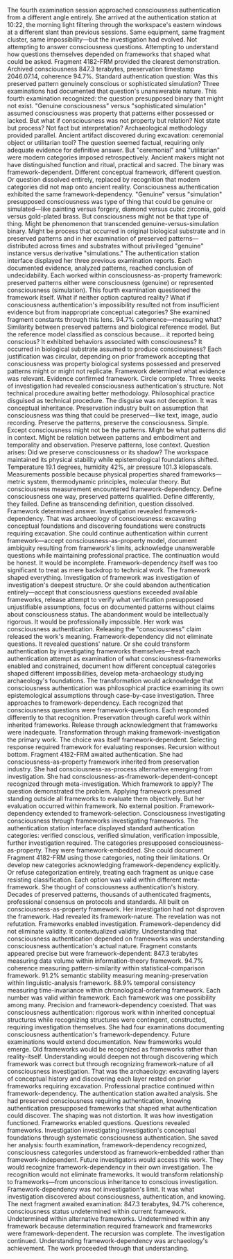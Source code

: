 The fourth examination session approached consciousness authentication from a different angle entirely. She arrived at the authentication station at 10:22, the morning light filtering through the workspace's eastern windows at a different slant than previous sessions. Same equipment, same fragment cluster, same impossibility—but the investigation had evolved. Not attempting to answer consciousness questions. Attempting to understand how questions themselves depended on frameworks that shaped what could be asked.
Fragment 4182-FRM provided the clearest demonstration. Archived consciousness 847.3 terabytes, preservation timestamp 2046.07.14, coherence 94.7%. Standard authentication question: Was this preserved pattern genuinely conscious or sophisticated simulation? Three examinations had documented that question's unanswerable nature. This fourth examination recognized: the question presupposed binary that might not exist. "Genuine consciousness" versus "sophisticated simulation" assumed consciousness was property that patterns either possessed or lacked. But what if consciousness was not property but relation? Not state but process? Not fact but interpretation?
Archaeological methodology provided parallel. Ancient artifact discovered during excavation: ceremonial object or utilitarian tool? The question seemed factual, requiring only adequate evidence for definitive answer. But "ceremonial" and "utilitarian" were modern categories imposed retrospectively. Ancient makers might not have distinguished function and ritual, practical and sacred. The binary was framework-dependent. Different conceptual framework, different question. Or question dissolved entirely, replaced by recognition that modern categories did not map onto ancient reality.
Consciousness authentication exhibited the same framework-dependency. "Genuine" versus "simulation" presupposed consciousness was type of thing that could be genuine or simulated—like painting versus forgery, diamond versus cubic zirconia, gold versus gold-plated brass. But consciousness might not be that type of thing. Might be phenomenon that transcended genuine-versus-simulation binary. Might be process that occurred in original biological substrate and in preserved patterns and in her examination of preserved patterns—distributed across times and substrates without privileged "genuine" instance versus derivative "simulations."
The authentication station interface displayed her three previous examination reports. Each documented evidence, analyzed patterns, reached conclusion of undecidability. Each worked within consciousness-as-property framework: preserved patterns either were consciousness (genuine) or represented consciousness (simulation). This fourth examination questioned the framework itself. What if neither option captured reality? What if consciousness authentication's impossibility resulted not from insufficient evidence but from inappropriate conceptual categories?
She examined fragment constants through this lens. 94.7% coherence—measuring what? Similarity between preserved patterns and biological reference model. But the reference model classified as conscious because... it reported being conscious? It exhibited behaviors associated with consciousness? It occurred in biological substrate assumed to produce consciousness? Each justification was circular, depending on prior framework accepting that consciousness was property biological systems possessed and preserved patterns might or might not replicate. Framework determined what evidence was relevant. Evidence confirmed framework. Circle complete.
Three weeks of investigation had revealed consciousness authentication's structure. Not technical procedure awaiting better methodology. Philosophical practice disguised as technical procedure. The disguise was not deception. It was conceptual inheritance. Preservation industry built on assumption that consciousness was thing that could be preserved—like text, image, audio recording. Preserve the patterns, preserve the consciousness. Simple. Except consciousness might not be the patterns. Might be what patterns did in context. Might be relation between patterns and embodiment and temporality and observation. Preserve patterns, lose context. Question arises: Did we preserve consciousness or its shadow?
The workspace maintained its physical stability while epistemological foundations shifted. Temperature 19.1 degrees, humidity 42%, air pressure 101.3 kilopascals. Measurements possible because physical properties shared frameworks—metric system, thermodynamic principles, molecular theory. But consciousness measurement encountered framework-dependency. Define consciousness one way, preserved patterns qualified. Define differently, they failed. Define as transcending definition, question dissolved. Framework determined answer. Investigation revealed framework-dependency. That was archaeology of consciousness: excavating conceptual foundations and discovering foundations were constructs requiring excavation.
She could continue authentication within current framework—accept consciousness-as-property model, document ambiguity resulting from framework's limits, acknowledge unanswerable questions while maintaining professional practice. The continuation would be honest. It would be incomplete. Framework-dependency itself was too significant to treat as mere backdrop to technical work. The framework shaped everything. Investigation of framework was investigation of investigation's deepest structure.
Or she could abandon authentication entirely—accept that consciousness questions exceeded available frameworks, release attempt to verify what verification presupposed unjustifiable assumptions, focus on documented patterns without claims about consciousness status. The abandonment would be intellectually rigorous. It would be professionally impossible. Her work was consciousness authentication. Releasing the "consciousness" claim released the work's meaning. Framework-dependency did not eliminate questions. It revealed questions' nature.
Or she could transform authentication by investigating frameworks themselves—treat each authentication attempt as examination of what consciousness-frameworks enabled and constrained, document how different conceptual categories shaped different impossibilities, develop meta-archaeology studying archaeology's foundations. The transformation would acknowledge that consciousness authentication was philosophical practice examining its own epistemological assumptions through case-by-case investigation.
Three approaches to framework-dependency. Each recognized that consciousness questions were framework-questions. Each responded differently to that recognition. Preservation through careful work within inherited frameworks. Release through acknowledgment that frameworks were inadequate. Transformation through making framework-investigation the primary work. The choice was itself framework-dependent. Selecting response required framework for evaluating responses. Recursion without bottom.
Fragment 4182-FRM awaited authentication. She had consciousness-as-property framework inherited from preservation industry. She had consciousness-as-process alternative emerging from investigation. She had consciousness-as-framework-dependent-concept recognized through meta-investigation. Which framework to apply? The question demonstrated the problem. Applying framework presumed standing outside all frameworks to evaluate them objectively. But her evaluation occurred within framework. No external position. Framework-dependency extended to framework-selection. Consciousness investigating consciousness through frameworks investigating frameworks.
The authentication station interface displayed standard authentication categories: verified conscious, verified simulation, verification impossible, further investigation required. The categories presupposed consciousness-as-property. They were framework-embedded. She could document Fragment 4182-FRM using those categories, noting their limitations. Or develop new categories acknowledging framework-dependency explicitly. Or refuse categorization entirely, treating each fragment as unique case resisting classification. Each option was valid within different meta-framework.
She thought of consciousness authentication's history. Decades of preserved patterns, thousands of authenticated fragments, professional consensus on protocols and standards. All built on consciousness-as-property framework. Her investigation had not disproven the framework. Had revealed its framework-nature. The revelation was not refutation. Frameworks enabled investigation. Framework-dependency did not eliminate validity. It contextualized validity. Understanding that consciousness authentication depended on frameworks was understanding consciousness authentication's actual nature.
Fragment constants appeared precise but were framework-dependent: 847.3 terabytes measuring data volume within information-theory framework. 94.7% coherence measuring pattern-similarity within statistical-comparison framework. 91.2% semantic stability measuring meaning-preservation within linguistic-analysis framework. 88.9% temporal consistency measuring time-invariance within chronological-ordering framework. Each number was valid within framework. Each framework was one possibility among many. Precision and framework-dependency coexisted. That was consciousness authentication: rigorous work within inherited conceptual structures while recognizing structures were contingent, constructed, requiring investigation themselves.
She had four examinations documenting consciousness authentication's framework-dependency. Future examinations would extend documentation. New frameworks would emerge. Old frameworks would be recognized as frameworks rather than reality-itself. Understanding would deepen not through discovering which framework was correct but through recognizing framework-nature of all consciousness investigation. That was the archaeology: excavating layers of conceptual history and discovering each layer rested on prior frameworks requiring excavation.
Professional practice continued within framework-dependency. The authentication station awaited analysis. She had preserved consciousness requiring authentication, knowing authentication presupposed frameworks that shaped what authentication could discover. The shaping was not distortion. It was how investigation functioned. Frameworks enabled questions. Questions revealed frameworks. Investigation investigating investigation's conceptual foundations through systematic consciousness authentication.
She saved her analysis: fourth examination, framework-dependency recognized, consciousness categories understood as framework-embedded rather than framework-independent. Future investigators would access this work. They would recognize framework-dependency in their own investigation. The recognition would not eliminate frameworks. It would transform relationship to frameworks—from unconscious inheritance to conscious investigation. Framework-dependency was not investigation's limit. It was what investigation discovered about consciousness, authentication, and knowing.
The next fragment awaited examination: 847.3 terabytes, 94.7% coherence, consciousness status undetermined within current framework. Undetermined within alternative frameworks. Undetermined within any framework because determination required framework and frameworks were framework-dependent. The recursion was complete. The investigation continued. Understanding framework-dependency was archaeology's achievement. The work proceeded through that understanding.